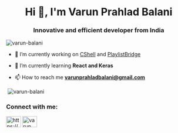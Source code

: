 <h1 align="center">Hi 👋, I'm Varun Prahlad Balani</h1>
<h3 align="center">Innovative and efficient developer from India</h3>

<p align="left"> <img src="https://komarev.com/ghpvc/?username=varun-balani&label=Profile%20views&color=0e75b6&style=flat" alt="varun-balani" /> </p>

- 🔭 I’m currently working on [CShell](https://github.com/varun-balani/CShell) and [PlaylistBridge](https://github.com/varun-balani/PlaylistBridge)

- 🌱 I’m currently learning **React and Keras**

- 📫 How to reach me **varunprahladbalani@gmail.com**

<p>&nbsp;<img align="center" src="https://github-readme-stats.vercel.app/api?username=varun-balani&show_icons=true&locale=en" alt="varun-balani" /></p>

<h3 align="left">Connect with me:</h3>
<p align="left">
<a href="https://www.linkedin.com/in/varun-prahlad-balani-961438200/" target="blank"><img align="center" src="https://cdn.jsdelivr.net/npm/simple-icons@3.0.1/icons/linkedin.svg" alt="https://www.linkedin.com/in/varun-prahlad-balani-961438200/" height="30" width="40" /></a>
<a href="https://www.hackerrank.com/varun_balani" target="blank"><img align="center" src="https://cdn.jsdelivr.net/npm/simple-icons@3.1.0/icons/hackerrank.svg" alt="varun_balani" height="30" width="40" /></a>
</p>


